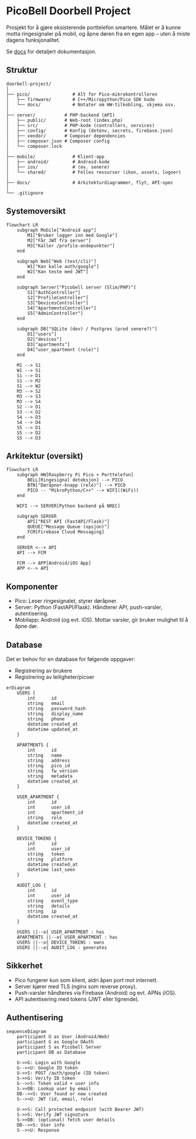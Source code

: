 # PicoBell Doorbell Project

Prosjekt for å gjøre eksisterende porttelefon smartere.   Målet er å kunne motta ringesignaler på mobil, og åpne døren fra en egen app – uten å miste dagens funksjonalitet.

Se [docs](docs/) for detaljert dokumentasjon.

## Struktur

    doorbell-project/
    │
    ├── pico/                # Alt for Pico-mikrokontrolleren
    │   ├── firmware/        # C++/Micropython/Pico SDK kode
    │   └── docs/            # Notater om HW-tilkobling, skjema osv.
    │
    ├── server/           # PHP-backend (API)
    │   ├── public/       # Web-root (index.php)
    │   ├── src/          # PHP-kode (controllers, services)
    │   ├── config/       # Konfig (dotenv, secrets, firebase.json)
    │   ├── vendor/       # Composer dependencies
    │   ├── composer.json # Composer config
    │   └── composer.lock
    │
    ├── mobile/              # Klient-app
    │   ├── android/         # Android-kode
    │   ├── ios/             # (ev. senere)
    │   └── shared/          # Felles ressurser (ikon, assets, logoer)
    │
    ├── docs/                # Arkitekturdiagrammer, flyt, API-spec
    │
    └── .gitignore

## Systemoversikt

```mermaid
flowchart LR
    subgraph Mobile["Android app"]
        M1["Bruker logger inn med Google"]
        M2["Får JWT fra server"]
        M3["Kaller /profile-endepunkter"]
    end

    subgraph Web["Web (test/cli)"]
        W1["Kan kalle auth/google"]
        W2["Kan teste med JWT"]
    end

    subgraph Server["Picobell server (Slim/PHP)"]
        S1["AuthController"]
        S2["ProfileController"]
        S3["DevicesController"]
        S4["ApartmentsController"]
        S5["AdminController"]
    end

    subgraph DB["SQLite (dev) / Postgres (prod senere?)"]
        D1["users"]
        D2["devices"]
        D3["apartments"]
        D4["user_apartment (role)"]
    end

    M1 --> S1
    W1 --> S1
    S1 --> D1
    S1 --> M2
    S1 --> W2
    M3 --> S2
    M3 --> S3
    M3 --> S4
    S2 --> D1
    S3 --> D2
    S4 --> D3
    S4 --> D4
    S5 --> D1
    S5 --> D2
    S5 --> D3
```

## Arkitektur (oversikt)

```mermaid
flowchart LR
    subgraph HW[Raspberry Pi Pico + Porttelefon]
        BELL[Ringesignal deteksjon] --> PICO
        BTN["Døråpner-knapp (relé)"] --> PICO
        PICO -- "MikroPython/C++" --> WIFI((WiFi))
    end

    WIFI --> SERVER[Python backend på NREC]

    subgraph SERVER
        API["REST API (FastAPI/Flask)"]
        QUEUE["Message Queue (opsjon)"]
        FCM[Firebase Cloud Messaging]
    end

    SERVER <--> API
    API --> FCM

    FCM --> APP[Android/iOS App]
    APP <--> API
```

## Komponenter

* Pico: Leser ringesignalet, styrer døråpner.
* Server: Python (FastAPI/Flask). Håndterer API, push-varsler, autentisering.
* Mobilapp: Android (og evt. iOS). Mottar varsler, gir bruker mulighet til å åpne dør.

## Database

Det er behov for en database for følgende oppgaver:

* Registrering av brukere
* Registrering av leiligheter/picoer


```mermaid
erDiagram
    USERS {
        int      id
        string   email
        string   password_hash
        string   display_name
        string   phone
        datetime created_at
        datetime updated_at
    }

    APARTMENTS {
        int      id
        string   name
        string   address
        string   pico_id
        string   fw_version
        string   metadata
        datetime created_at
    }

    USER_APARTMENT {
        int      id
        int      user_id
        int      apartment_id
        string   role
        datetime created_at
    }

    DEVICE_TOKENS {
        int      id
        int      user_id
        string   token
        string   platform
        datetime created_at
        datetime last_seen
    }

    AUDIT_LOG {
        int      id
        int      user_id
        string   event_type
        string   details
        string   ip
        datetime created_at
    }

    USERS ||--o{ USER_APARTMENT : has
    APARTMENTS ||--o{ USER_APARTMENT : has
    USERS ||--o{ DEVICE_TOKENS : owns
    USERS ||--o{ AUDIT_LOG : generates
```

## Sikkerhet

* Pico fungerer kun som klient, aldri åpen port mot internett.
* Server kjører med TLS (nginx som reverse proxy).
* Push-varsler håndteres via Firebase (Android) og evt. APNs (iOS).
* API autentisering med tokens (JWT eller lignende).

## Authentisering

```mermaid
sequenceDiagram
    participant U as User (Android/Web)
    participant G as Google OAuth
    participant S as Picobell Server
    participant DB as Database

    U->>G: Login with Google
    G-->>U: Google ID token
    U->>S: POST /auth/google (ID token)
    S->>G: Verify ID token
    G-->>S: Token valid + user info
    S->>DB: Lookup user by email
    DB-->>S: User found or new created
    S-->>U: JWT (id, email, role)

    U->>S: Call protected endpoint (with Bearer JWT)
    S->>S: Verify JWT signature
    S->>DB: (optional) fetch user details
    DB-->>S: User info
    S-->>U: Response
```
